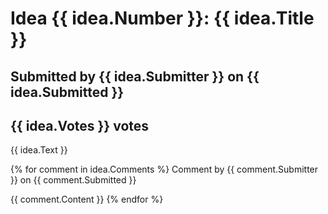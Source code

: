 # Idea {{ idea.Number }}: {{ idea.Title }}

## Submitted by {{ idea.Submitter }} on {{ idea.Submitted }}

## {{ idea.Votes }} votes

{{ idea.Text }}

{% for comment in idea.Comments %}
Comment by {{ comment.Submitter }} on {{ comment.Submitted }}

{{ comment.Content }}
{% endfor %}